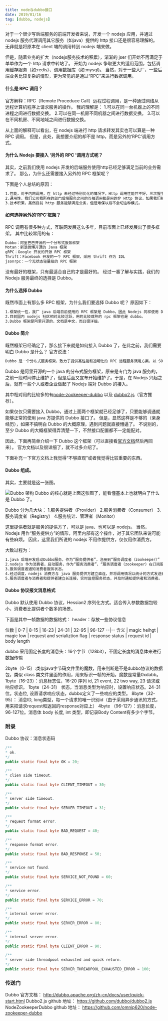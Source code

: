 ```yaml
---
title: node与dubbo接口
date: 2019/01/16
tag: [dubbo, nodejs]
---
```


对于一个很少写后端服务的前端开发者来说，开发一个 nodejs 应用，并通过 nodejs 服务代理调用其它服务（如java）提供的 http 接口还是很容易理解的。
无非就是将原本在 client 端的调用转到 nodejs 端来做。

但是，随着业务的扩大（nodejs服务技术的积累），渐渐的 jser 们开始不再满足于单单作为一个 http 请求中转站了。
开始为 nodejs 争取更大的适用范围，包括调用缓存服务（如:redis）、调用数据库（如:mysql)。
当然，对于一些大厂，一些后端业务比较复杂的情形，更为常见的是通过“RPC”来进行数据调用。

#### 什么是 RPC 调用？
官方解释：RPC（Remote Proceduce Call）远程过程调用，是一种通过网络从远程计算机程序上请求服务的操作。
我的理解是：
1.可以在同一台机器上的不同进程之间进行数据交换。
2.可以在同一机房不同机器之间进行数据交换。
3.可以在不同机房、不同地域之间进行数据交换。

从上面的解释可以看出，在 nodejs 端进行 http 请求转发其实也可以算是一种 RPC 调用。
但是，此处，我想要介绍的却不是 http，而是另外的‘RPC’调用方式。

#### 为什么 Nodejs 要接入 ‘另外的 RPC ’调用方式呢？
其实，之前我们使用 nodejs 开发的后端服务使用http已经足够满足当前的业务需求了。
那么，为什么还需要接入另外的 RPC 框架呢？

下面是个人总结的原因：
```html
1.性能，对于内网调用，在 http 未经过特别优化的情况下，Http 调用性能并不好，三次握手就占据了大部分时间。
2.通用性，我们公司我所在的部门后端服务之间的互相调用都是用的非 Http 协议，如果我们接入 Nodejs 需要后端同学专门为我们提供 http 接口。
3.技术积累，虽然目前 http 服务能够满足业务，但是难保以后不会切这种模式。
```

#### 如何选择另外的‘RPC’框架？
RPC 调用有很多种方式，互联网发展这么多年，目前市面上已经发展出了很多框架。
其中比较常用的有：
```html
Dubbo：阿里巴巴开源的一个分布式服务框架
Motan：新浪微博开源的 Java 框架
gRPC：Google 开发的开源 RPC 框架
Thrift：Facebook 开发的一个 RPC 框架，采用 thrift 作为 IDL
jsonrpc：一个无状态轻量级的 RPC 框架
```

没有最好的框架，只有最适合自己的才是最好的。
经过一番了解与实践，我们的 Nodejs 服务最终的选择是 Dubbo。

#### 为什么选择 Dubbo
既然市面上有那么多 RPC 框架，为什么我们要选择 Dubbo 呢？
原因如下：
```html
1.框架统一性，我厂 java 后端目前使用的 RPC 框架是 Dubbo，因此 Nodejs 同样使用 Dubbo 能减少一些麻烦。
2.目前国内 nodejs 社区相对比较活跃，用的比较成熟的 rpc 框架也是 dubbo。
3.Dubbo 框架是阿里开源的，文档是中文，而且很详细。
```

#### Dubbo 简介
既然框架已经确定了，那么接下来就是如何接入 Dubbo 了，在此之前，我们需要明白 Dubbo 是什么？
官方说法：
```html
Dubbo 是一个分布式服务框架，致力于提供高性能和透明化的 RPC 远程服务调用方案，以 SOA 服务治理方案。
```
Dubbo 是阿里开源的一个 java 的分布式服务框架，原来是专门为 java 服务的，之前一段时间停止维护了，但是后面又宣布开始维护了。于是，在 Nodejs 兴起之后，就有一些个人或者企业做起了 Nodejs 端对 Dubbo 的接入。

其中相对用的比较多的有<a href="https://github.com/omnip620/node-zookeeper-dubbo" target="_blank">node-zookeeper-dubbo</a> 以及 <a href="https://github.com/dubbo/dubbo2.js">dubbo2.js</a>（官方推荐）。

如果仅仅只需要接入 Dubbo，通过上面两个框架就已经足够了，只要能够调通就能够正常的使用 java 方提供的 Dubbo 接口了。
但是，显然这样是不够的（亲身经历），如果不搞明白 Dubbo 的大概原理，遇到问题就直接懵逼了。
不说别的，至少 Dubbo 的大概框架得弄清楚一下，不然接口配置都不一定能配对。

因此，下面再简单介绍一下 Dubbo 这个框架（可以直接看<a href="http://dubbo.apache.org/zh-cn/docs/user/quick-start.html" target="_blank">官方文档</a>然后再回来）。
官方文档以及很详细了，就不过多介绍了。

下面补充一下官方文档上我觉得“不够直观”或者我觉得比较重要的东西。

#### Dubbo 组成。
其实，主要就是这一张图。

<img src="http://dubbo.apache.org/docs/zh-cn/user/sources/images/dubbo-architecture.jpg" alt="Dubbo 架构"/>
Dubbo 的核心就是上面这张图了，能看懂基本上也就明白了什么是 Dubbo 了。

Dubbo 分为几大块：
1.服务提供者（Provider）
2.服务消费者（Consumer）
3.服务调度者（Registry）
4.服务统计、管理者（Monitor）

这里提供者就是服务的提供方了，可以是 java、也可以是 nodejs。
当然，Nodejs 用作“服务提供方”的情形，阿里内部有这个操作，对于其它团队来说可能有些麻烦。
因此，这里我们所说的 nodejs 不用作提供方，仅仅用作消费方。

大致过程为：
```html
1.java 后端开发启动Dubbo服务，作为“服务提供者”，注册到“服务调度者（zookeeper）”
2.nodejs 作为消费者，启动服务，作为“服务消费者”，“服务调度者（zookeeper）在订阅服务”
3.服务调度者通知消费者服务状态。
4.经过调度，nodejs 消费方与 java 服务提供方建立直连，并将调用情况以统计的方式发送到“服务的统计管理者”
5.服务调度者与消费者和提供者建立长连接，实时监控服务状态，并及时通知提供者和消费者。
```

#### Dubbo 协议报文消息格式
Dubbo 默认使用 Dubbo 协议，Hessian2 序列化方式。适合传入参数数据包较小，消费者比提供者个数多的场景。

下面是其中一帧数据的数据格式：
header：存放一些协议信息

位数 | 0-7 | 8-15 | 16-23 | 24-31 | 32-95 | 96-127
--|--
含义 | magic heihgt | magic low | request and serializtion flag | response status | request id | body length

dubbo 采用固定长度的消息头：16个字节（128bit），不固定长度的消息体来进行数据传输

2byte（0-15）:类似java字节码文件里的魔数，用来判断是不是dubbo协议的数据包，类似 class 类文件里面的作用，用来标识一帧的开始，魔数是常量0xdabb。
1byte（16-23）：消息标志位，16-20 序列 id, 21 event, 22 two way, 23 请求或响应标识。
1byte（24-31） 状态，当消息类型为响应时，设置响应状态。24-31位。状态位, 设置请求响应状态，dubbo定义了一些响应的类型。
8byte（32-95）： 消息ID, long类型，每一个请求的唯一识别id（由于采用异步通讯的方式，用来把请求request和返回的response对应上）
4byte （96-127）：消息长度，96-127位。消息体 body 长度, int 类型，即记录Body Content有多少个字节。


### 附录
Dubbo 协议：消息状态码
```java
/**
* ok.
*/
public static final byte OK = 20;

/**
* clien side timeout.
*/
public static final byte CLIENT_TIMEOUT = 30;

/**
* server side timeout.
*/
public static final byte SERVER_TIMEOUT = 31;

/**
* request format error.
*/
public static final byte BAD_REQUEST = 40;

/**
* response format error.
*/
public static final byte BAD_RESPONSE = 50;

/**
* service not found.
*/
public static final byte SERVICE_NOT_FOUND = 60;

/**
* service error.
*/
public static final byte SERVICE_ERROR = 70;

/**
* internal server error.
*/
public static final byte SERVER_ERROR = 80;

/**
* internal server error.
*/
public static final byte CLIENT_ERROR = 90;

/**
* server side threadpool exhausted and quick return.
*/
public static final byte SERVER_THREADPOOL_EXHAUSTED_ERROR = 100;
```


### 传送门

Dubbo 官方文档：
http://dubbo.apache.org/zh-cn/docs/user/quick-start.html
Dubbo2.js github 地址：
https://github.com/dubbo/dubbo2.js
NodeZookeeperDubbo github 地址：
https://github.com/omnip620/node-zookeeper-dubbo